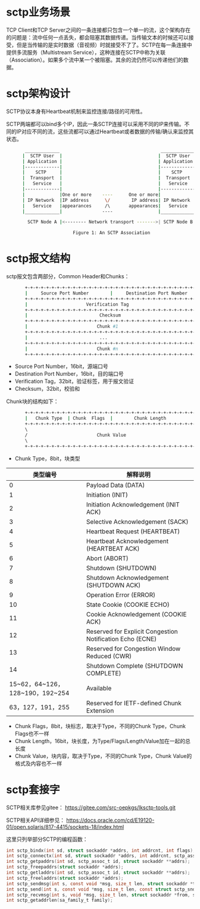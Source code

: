 # sctp业务场景

TCP Client和TCP Server之间的一条连接都只包含一个单一的流，这个架构存在的问题是：流中任何一点丢失，都会阻塞其数据传递。当传输文本的时候还可以接受，但是当传输的是实时数据（音视频）时就接受不了了。SCTP在每一条连接中提供多流服务（Multistream Service），这种连接在SCTP中称为关联（Association）。如果多个流中某一个被阻塞。其余的流仍然可以传递他们的数据。

# sctp架构设计

SCTP协议本身有Heartbeat机制来监控连接/路径的可用性。

SCTP两端都可以bind多个IP，因此一条SCTP连接可以采用不同的IP来传输。不同的IP对应不同的流，这些流都可以通过Heartbeat或者数据的传输/确认来监控其状态。

```bash
       _____________                                      _____________
      |  SCTP User  |                                    |  SCTP User  |
      | Application |                                    | Application |
      |-------------|                                    |-------------|
      |    SCTP     |                                    |    SCTP     |
      |  Transport  |                                    |  Transport  |
      |   Service   |                                    |   Service   |
      |-------------|                                    |-------------|
      |             |One or more    ----      One or more|             |
      | IP Network  |IP address      \/        IP address| IP Network  |
      |   Service   |appearances     /\       appearances|   Service   |
      |_____________|               ----                 |_____________|

        SCTP Node A |<-------- Network transport ------->| SCTP Node B

                         Figure 1: An SCTP Association
```

# sctp报文结构

sctp报文包含两部分，Common Header和Chunks：

```bash
       +-+-+-+-+-+-+-+-+-+-+-+-+-+-+-+-+-+-+-+-+-+-+-+-+-+-+-+-+-+-+-+-+           ---
       |     Source Port Number        |     Destination Port Number   |            ^
       +-+-+-+-+-+-+-+-+-+-+-+-+-+-+-+-+-+-+-+-+-+-+-+-+-+-+-+-+-+-+-+-+            |
       |                      Verification Tag                         |       Common Header
       +-+-+-+-+-+-+-+-+-+-+-+-+-+-+-+-+-+-+-+-+-+-+-+-+-+-+-+-+-+-+-+-+            |
       |                           Checksum                            |            v
       +-+-+-+-+-+-+-+-+-+-+-+-+-+-+-+-+-+-+-+-+-+-+-+-+-+-+-+-+-+-+-+-+           ---
       |                          Chunk #1                             |            ^
       +-+-+-+-+-+-+-+-+-+-+-+-+-+-+-+-+-+-+-+-+-+-+-+-+-+-+-+-+-+-+-+-+            |
       |                           ...                                 |          Chunks
       +-+-+-+-+-+-+-+-+-+-+-+-+-+-+-+-+-+-+-+-+-+-+-+-+-+-+-+-+-+-+-+-+            |
       |                          Chunk #n                             |            v
       +-+-+-+-+-+-+-+-+-+-+-+-+-+-+-+-+-+-+-+-+-+-+-+-+-+-+-+-+-+-+-+-+           ---
```

* Source Port Number，16bit，源端口号
* Destination Port Number，16bit，目的端口号
* Verification Tag，32bit，验证标签，用于报文验证
* Checksum，32bit，校验和

Chunk块的结构如下：

```bash
       +-+-+-+-+-+-+-+-+-+-+-+-+-+-+-+-+-+-+-+-+-+-+-+-+-+-+-+-+-+-+-+-+
       |   Chunk Type  | Chunk  Flags  |        Chunk Length           |
       +-+-+-+-+-+-+-+-+-+-+-+-+-+-+-+-+-+-+-+-+-+-+-+-+-+-+-+-+-+-+-+-+
       \                                                               \
       /                          Chunk Value                          /
       \                                                               \
       +-+-+-+-+-+-+-+-+-+-+-+-+-+-+-+-+-+-+-+-+-+-+-+-+-+-+-+-+-+-+-+-+
```

* Chunk Type，8bit，块类型


| 类型编号                            | 解释说明                                                  |
| ------------------------------------- | ----------------------------------------------------------- |
| 0                                   | Payload Data (DATA)                                       |
| 1                                   | Initiation (INIT)                                         |
| 2                                   | Initiation Acknowledgement (INIT ACK)                     |
| 3                                   | Selective Acknowledgement (SACK)                          |
| 4                                   | Heartbeat Request (HEARTBEAT)                             |
| 5                                   | Heartbeat Acknowledgement (HEARTBEAT ACK)                 |
| 6                                   | Abort (ABORT)                                             |
| 7                                   | Shutdown (SHUTDOWN)                                       |
| 8                                   | Shutdown Acknowledgement (SHUTDOWN ACK)                   |
| 9                                   | Operation Error (ERROR)                                   |
| 10                                  | State Cookie (COOKIE ECHO)                                |
| 11                                  | Cookie Acknowledgement (COOKIE ACK)                       |
| 12                                  | Reserved for Explicit Congestion Notification Echo (ECNE) |
| 13                                  | Reserved for Congestion Window Reduced (CWR)              |
| 14                                  | Shutdown Complete (SHUTDOWN COMPLETE)                     |
| 15\~62，64\~126，128\~190，192\~254 | Available                                                 |
| 63，127，191，255                   | Reserved for IETF-defined Chunk Extension                 |

* Chunk Flags，8bit，块标志，取决于Type，不同的Chunk Type，Chunk Flags也不一样
* Chunk Length，16bit，块长度，为Type/Flags/Length/Value加在一起的总长度
* Chunk Value，块内容，取决于Type，不同的Chunk Type，Chunk Value的格式及内容也不一样

# sctp套接字

SCTP相关库参见gitee：
https://gitee.com/src-oepkgs/lksctp-tools.git

SCTP相关API详细参见：
https://docs.oracle.com/cd/E19120-01/open.solaris/817-4415/sockets-18/index.html

这里只列举部分SCTP的编程函数：

```c
int sctp_bindx(int sd, struct sockaddr *addrs, int addrcnt, int flags);
int sctp_connectx(int sd, struct sockaddr *addrs, int addrcnt, sctp_assoc_t *id);
int sctp_getpaddrs(int sd, sctp_assoc_t id, struct sockaddr **addrs);
int sctp_freepaddrs(struct sockaddr *addrs);
int sctp_getladdrs(int sd, sctp_assoc_t id, struct sockaddr **addrs);
int sctp_freeladdrs(struct sockaddr *addrs);
int sctp_sendmsg(int s, const void *msg, size_t len, struct sockaddr *to, socklen_t tolen, uint32_t ppid, uint32_t flags, uint16_t stream_no, uint32_t timetolive, uint32_t context);
int sctp_send(int s, const void *msg, size_t len, const struct sctp_sndrcvinfo *sinfo, int flags);
int sctp_recvmsg(int s, void *msg, size_t len, struct sockaddr *from, socklen_t *fromlen, struct sctp_sndrcvinfo *sinfo, int *msg_flags);
int sctp_getaddrlen(sa_family_t family);
```
